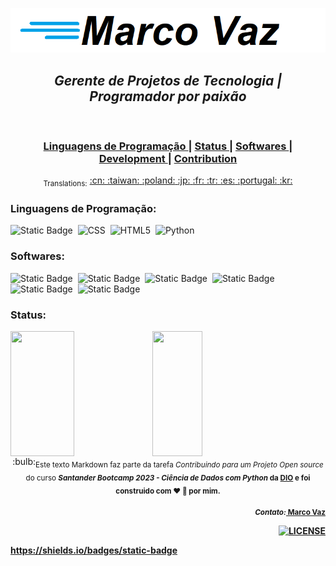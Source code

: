 ![marco](https://github.com/maavaz/git/blob/main/marcovaz.png)

<div align="center">
  <h2>
	<a>
 	 <i>Gerente de Projetos de Tecnologia <span>|</span> Programador por paixão</i>
	<a>
</h2>
<br>
</div>

<div align="center">
  <h3>
    <a href="#linguagens-de-programação">
     Linguagens de Programação
    </a>
   <span> | </span>
    <a href="#Status">
      Status
    </a>
    <span> | </span>
    <a href="#Softwares">
      Softwares
    </a>
    <span> | </span>
    <a href="https://github.com/marktext/marktext#development">
      Development
    </a>
    <span> | </span>
    <a href="https://github.com/marktext/marktext#contribution">
      Contribution
    </a>
  </h3>
</div>

<div align="center">
  <sub>Translations:</sub>
  <a href="docs/i18n/zh_cn.md#readme">
    <span>:cn:</span>
  </a>
  <a href="docs/i18n/zh_tw.md#readme">
    <span>:taiwan:</span>
  </a>
  <a href="docs/i18n/pl.md#readme">
    <span>:poland:</span>
  </a>
  <a href="docs/i18n/ja.md#readme">
    <span>:jp:</span>
  </a>
  <a href="docs/i18n/french.md#readme">
    <span>:fr:</span>
  </a>
  <a href="docs/i18n/tr.md#readme">
    <span>:tr:</span>
  </a>
  <a href="docs/i18n/spanish.md#readme">
    <span>:es:</span>
  </a>
  <a href="docs/i18n/pt.md#readme">
    <span>:portugal:</span>
  </a>
  <a href="docs/i18n/ko.md#readme">
    <span>:kr:</span>
  </a>
</div>


<div align="left">
<span><h3>Linguagens de Programação:</h3></span>  
	
![Static Badge](https://img.shields.io/badge/PYTHON-black?style=flat&logo=python&logoColor=white)&nbsp;
![CSS](https://img.shields.io/badge/-CSS-0D1117?style=for-the-badge&logo=CSS3&logoColor=1572B6&labelColor=0D1117)&nbsp;
![HTML5](https://img.shields.io/badge/HTML5-E34F26?style=for-the-badge&logo=html5&logoColor=white)&nbsp;
![Python](https://img.shields.io/badge/Python-14354C?style=for-the-badge&logo=python&logoColor=white)&nbsp; 

</div>

<div align="left">
<span><h3>Softwares:</h3></span>  
	
![Static Badge](https://img.shields.io/badge/JIRA-blue?style=flat&logo=jira&logoColor=white)&nbsp; 
![Static Badge](https://img.shields.io/badge/PROJECT-darkgreen?style=flat&logo=microsoft&logoColor=white)&nbsp;
![Static Badge](https://img.shields.io/badge/EXCEL-darkblue?style=flat&logo=microsoftexcel&logoColor=yellow)&nbsp;
![Static Badge](https://img.shields.io/badge/SQLSERVER-darkblue?style=flat&logo=microsoftsqlserver&logoColor=white)&nbsp;
![Static Badge](https://img.shields.io/badge/VSCODE-black?style=flat&logo=visualstudiocode&logoColor=white)&nbsp;
![Static Badge](https://img.shields.io/badge/ANACONDA-brown?style=flat&logo=anaconda&logoColor=white)&nbsp;


</div>


<div align="left">
	<span><h3>Status:</h3></span> 
  <a href="https://github.com/maavaz">
<div style="display: flex;">
 <img src="https://github-readme-stats.vercel.app/api?username=maavaz&show_icons=true&theme=transparent" style="height: 200px; width: 45%;" />
  <img src="https://github-readme-stats.vercel.app/api/top-langs/?username=maavaz&layout=compact&theme=transparent" style="height: 200px; width: 40%;" />
</div>
 </a>
</div>

<div align="center">
<span>  
	 :bulb:<sub>Este texto Markdown faz parte da tarefa <i> Contribuindo para um Projeto Open source </i> do curso <i><b> Santander Bootcamp 2023 - Ciência de Dados com Python<b></b></i>   da <a href="https://dio.me"><b>DIO</b></a> e foi construido com ❤︎ 🧡 por mim.
  </sub>
</span>
		  <br>
<span>		 
 <div align="right">
<p><sub><i><b>Contato:</b></i><a href="mailto:maa.vaz@gmail.com" class="pui-text-blue"><i class="fa fa-envelope-o"></i> Marco Vaz</a>

</sub></p>
                            
</div>

</span>
<span>		
<div align="right">
  <!-- License -->
  <a href="LICENSE">
    <img src="https://img.shields.io/github/license/marktext/marktext.svg" alt="LICENSE">
  </a>
</div>
	
</div>

https://shields.io/badges/static-badge


